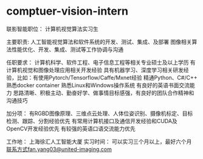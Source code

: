 # comptuer-vision-intern
联影智能职位：
计算机视觉算法实习生

主要职责:
人工智能视觉算法和软件系统的开发、测试、集成、及部署
图像相关算法性能优化、开发、集成、测试等工作协调与沟通

任职要求：
计算机科学、软件工程、电子信息工程等相关专业硕士及以上学历
有计算机视觉和图像处理应用相关开发经验
具有机器学习、深度学习相关研发经验，比如：有使用Pytorch/Tensorflow/Caffe/Mxnet经验
精通Python、C#/C++
熟悉docker container
熟悉Linux和Windows操作系统
有良好的英语书面交流能力
思路清晰、积极主动、勤奋好学、做事情目标感强，有良好的团队合作精神和沟通技巧

加分项：
有RGBD图像原理、三维点云处理、人体位姿识别、摄像机标定、目标检测、跟踪、分割经验优先
有常用计算机接口及通信开发经验和CUDA及OpenCV开发经验优先
有较强的英语口语交流能力优先

工作地：
上海徐汇人工智能大厦
实习时间：
可以实习三个月以上，最好六个月
联系方式fan.yang03@united-imaging.com
